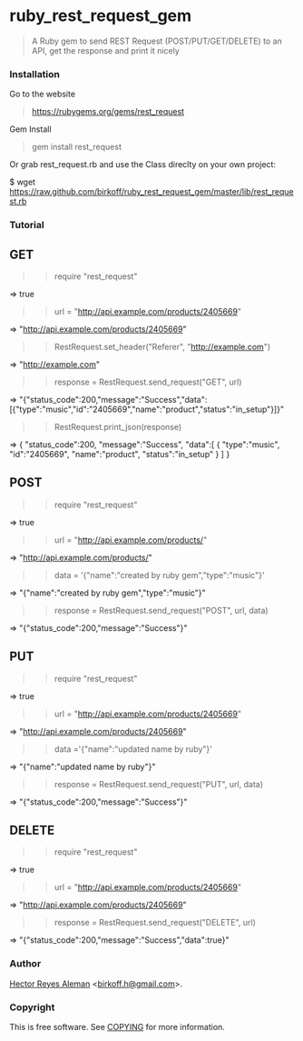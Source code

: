 ruby_rest_request_gem
=====================

> A Ruby gem to send REST Request (POST/PUT/GET/DELETE) to an API, get the response and print it nicely 

### Installation
  Go to the website
  
  > https://rubygems.org/gems/rest_request
  
  Gem Install
  
  > gem install rest_request
  
  Or grab rest_request.rb and use the Class direclty on your own project:

  $ wget https://raw.github.com/birkoff/ruby_rest_request_gem/master/lib/rest_request.rb

### Tutorial

## GET
  >> require "rest_request"
  
  => true
  
  >> url = "http://api.example.com/products/2405669"
  
  => "http://api.example.com/products/2405669"
  
  >> RestRequest.set_header("Referer", "http://example.com")
  
  => "http://example.com"
  
  >> response = RestRequest.send_request("GET", url)
  
  => "{\"status_code\":200,\"message\":\"Success\",\"data\":[{\"type\":\"music\",\"id\":\"2405669\",\"name\":\"product\",\"status\":\"in_setup\"}]}"
  
  >> RestRequest.print_json(response)
  
  => {
    "status_code":200,
    "message":"Success",
    "data":[
        {
            "type":"music",
            "id":"2405669",
            "name":"product",
            "status":"in_setup"
        }
    ]
}

## POST
  
  >> require "rest_request"
  
  => true
  
  >> url = "http://api.example.com/products/"
  
  => "http://api.example.com/products/"
  
  >> data = '{"name":"created by ruby gem","type":"music"}'
  
  => "{\"name\":\"created by ruby gem\",\"type\":\"music\"}"
  
  >> response = RestRequest.send_request("POST", url, data)
  
  => "{\"status_code\":200,\"message\":\"Success\"}"
  
## PUT
  
  >> require "rest_request"
  
  => true
  
  >> url = "http://api.example.com/products/2405669"
  
  => "http://api.example.com/products/2405669"
  
  >> data ='{"name":"updated name by ruby"}'
  
  => "{\"name\":\"updated name by ruby\"}"
  
  >> response = RestRequest.send_request("PUT", url, data)
  
  => "{\"status_code\":200,\"message\":\"Success\"}"

## DELETE
  
  >> require "rest_request"
  
  => true
  
  >> url = "http://api.example.com/products/2405669"
  
  => "http://api.example.com/products/2405669"
  
  >> response = RestRequest.send_request("DELETE", url)
  
  => "{\"status_code\":200,\"message\":\"Success\",\"data\":true}"
  
### Author

[Hector Reyes Aleman](http://birkoff.net/) <[birkoff.h@gmail.com](mailto:birkoff.h@gmail.com)>.

### Copyright

This is free software. See [COPYING](http://github.com/birkoff/ruby_rest_request_gem/master/COPYING) for more information.
 
